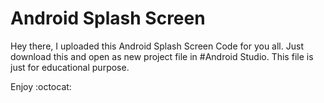 # Android Splash Screen

Hey there, I uploaded this Android Splash Screen Code for you all. Just download this and open as new project file in #Android Studio. This file is just for educational purpose.

Enjoy :octocat:
